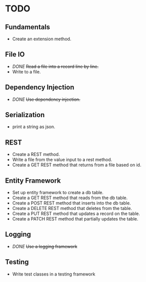# TODO

## Fundamentals
* Create an extension method.

## File IO
* *DONE* ~~Read a file into a record line by line.~~
* Write to a file.

## Dependency Injection
* *DONE* ~~Use dependency injection.~~

## Serialization
* print a string as json.

## REST
* Create a REST method.
* Write a file from the value input to a rest method.
* Create a GET REST method that returns from a file based on id.

## Entity Framework
* Set up entity framework to create a db table.
* Create a GET REST method that reads from the db table.
* Create a POST REST method that inserts into the db table.
* Create a DELETE REST method that deletes from the table.
* Create a PUT REST method that updates a record on the table.
* Create a PATCH REST method that partially updates the table.

## Logging
* *DONE* ~~Use a logging framework~~

## Testing
* Write test classes in a testing framework